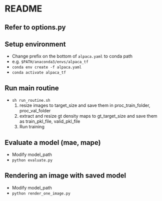 # README
## Refer to options.py

## Setup environment
* Change prefix on the bottom of ```alpaca.yaml``` to conda path
* e.g. ```$PATH/anaconda3/envs/alpaca_tf```
* ```conda env create -f alpaca.yaml```
* ```conda activate alpaca_tf```

## Run main routine
* ```sh run_routine.sh```
    1. resize images to target_size and save them in proc_train_folder, proc_val_folder
    2. extract and resize gt density maps to gt_target_size and save them as train_pkl_file, valid_pkl_file
    3. Run training 

## Evaluate a model (mae, mape)
* Modify model_path 
* ```python evaluate.py```

## Rendering an image with saved model
* Modify model_path
* ```python render_one_image.py```
